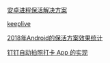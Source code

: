[安卓进程保活解决方案](https://www.jianshu.com/p/dd01580743e7)

[keeplive](https://github.com/fanqieVip/keeplive)

[2018年Android的保活方案效果统计](https://www.jianshu.com/p/b5371df6d7cb)

[钉钉自动拍照打卡 App 的实现](https://www.jianshu.com/p/16cf3ba7e6ff)
